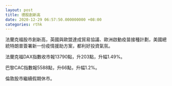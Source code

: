 ```yaml
---
layout: post
title: 德股創新高
date: 2020-12-29 06:57:50.000000000 +08:00
categories: rthk
---
```


法蘭克福股市創新高，英國與歐盟達成貿易協議、歐洲啟動疫苗接種計劃，美國總統特朗普簽署新一份疫情援助方案，都利好投資氣氛。

法蘭克福DAX指數收市報13790點，升203點，升幅1.49%。

巴黎CAC指數報5588點，升66點，升幅1.2%。

倫敦股市繼續假期休市。
